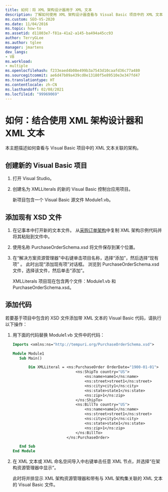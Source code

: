 ```yaml
---
title: 如何：将 XML 架构设计器用于 XML 文本
description: 了解如何使用 XML 架构设计器查看与 Visual Basic 项目中的 XML 文本关联的架构。
ms.custom: SEO-VS-2020
ms.date: 11/04/2016
ms.topic: how-to
ms.assetid: d11803e7-f81a-41a2-a145-ba494a45cc93
author: TerryGLee
ms.author: tglee
manager: jmartens
dev_langs:
- VB
ms.workload:
- multiple
ms.openlocfilehash: f233eaed4b08e499b3a7543d10caafd36c77a480
ms.sourcegitcommit: ae6d47b09a439cd0e13180f5e89510e3e347fd47
ms.translationtype: HT
ms.contentlocale: zh-CN
ms.lasthandoff: 02/08/2021
ms.locfileid: "99969069"
---
```

# <a name="how-to-use-the-xml-schema-designer-with-xml-literals"></a>如何：结合使用 XML 架构设计器和 XML 文本

本主题描述如何查看与 Visual Basic 项目中的 XML 文本关联的架构。

## <a name="create-a-new-visual-basic-project"></a>创建新的 Visual Basic 项目

1. 打开 Visual Studio。

2. 创建名为 XMLLiterals 的新的 Visual Basic 控制台应用项目。

     新项目包含一个 Visual Basic 源文件 Module1.vb。

## <a name="add-an-existing-xsd-file"></a>添加现有 XSD 文件

1. 在记事本中打开新的文本文件。 从[采购订单架构](../xml-tools/sample-xsd-file-simple-schema.md)中复制 XML 架构示例代码并将其粘贴到文件中。

2. 使用名称 PurchaseOrderSchema.xsd 将文件保存到某个位置。

3. 在“解决方案资源管理器”中右键单击项目名称，选择“添加”，然后选择“现有项”  。 此时出现“添加现有项”对话框。 浏览到 PurchaseOrderSchema.xsd 文件，选择该文件，然后单击“添加”。

     XMLLiterals 项目现在包含两个文件：Module1.vb 和 PurchaseOrderSchema.xsd。

## <a name="add-code"></a>添加代码

若要基于项目中包含的 XSD 文件添加带 XML 文本的 Visual Basic 代码，请执行以下操作：

1. 用下面的代码替换 Module1.vb 文件中的代码：

   ```vb
   Imports <xmlns:ns="http://tempuri.org/PurchaseOrderSchema.xsd">

   Module Module1
      Sub Main()

          Dim XMLLiteral = <ns:PurchaseOrder OrderDate="1900-01-01">
                               <ns:ShipTo country="US">
                                   <ns:name>name1</ns:name>
                                   <ns:street>street1</ns:street>
                                   <ns:city>city1</ns:city>
                                   <ns:state>state1</ns:state>
                                   <ns:zip>1</ns:zip>
                               </ns:ShipTo>
                               <ns:BillTo country="US">
                                   <ns:name>name1</ns:name>
                                   <ns:street>street1</ns:street>
                                   <ns:city>city1</ns:city>
                                   <ns:state>state1</ns:state>
                                   <ns:zip>1</ns:zip>
                               </ns:BillTo>
                           </ns:PurchaseOrder>

      End Sub
   End Module
   ```

2. 在 XML 文本或 XML 命名空间导入中右键单击任意 XML 节点，并选择“在架构资源管理器中显示”。

   此时将并排显示 XML 架构资源管理器和带有与 XML 架构集关联的 XML 文本的 Visual Basic 文件。

